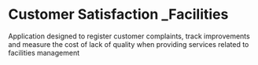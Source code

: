 # Customer Satisfaction _Facilities

<p>Application designed to register customer complaints, track improvements and measure the cost of lack of quality when providing services related to facilities management</p>
